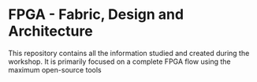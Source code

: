# FPGA - Fabric, Design and Architecture
  This repository contains all the information studied and created during the workshop. It is primarily focused on a complete FPGA flow using the maximum open-source tools 




